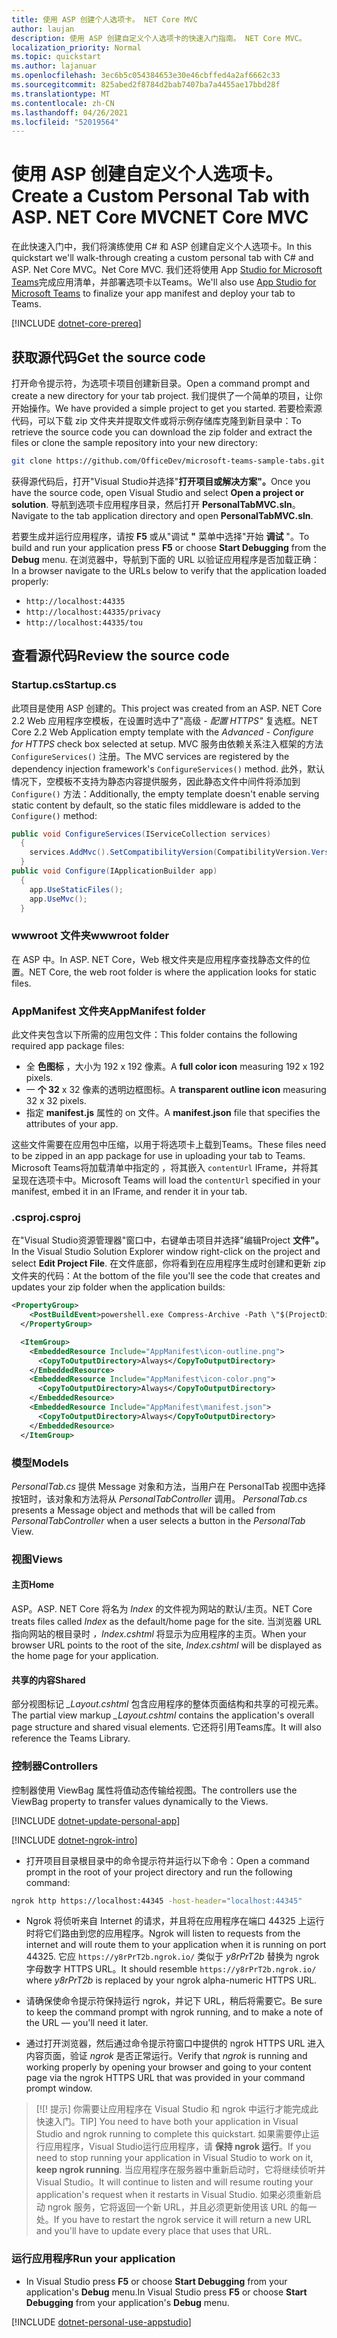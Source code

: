 ```yaml
---
title: 使用 ASP 创建个人选项卡。 NET Core MVC
author: laujan
description: 使用 ASP 创建自定义个人选项卡的快速入门指南。 NET Core MVC。
localization_priority: Normal
ms.topic: quickstart
ms.author: lajanuar
ms.openlocfilehash: 3ec6b5c054384653e30e46cbffed4a2af6662c33
ms.sourcegitcommit: 825abed2f8784d2bab7407ba7a4455ae17bbd28f
ms.translationtype: MT
ms.contentlocale: zh-CN
ms.lasthandoff: 04/26/2021
ms.locfileid: "52019564"
---
```

# <a name="create-a-custom-personal-tab-with-asp-net-core-mvc"></a><span data-ttu-id="ff097-105">使用 ASP 创建自定义个人选项卡。</span><span class="sxs-lookup"><span data-stu-id="ff097-105">Create a Custom Personal Tab with ASP.</span></span> <span data-ttu-id="ff097-106">NET Core MVC</span><span class="sxs-lookup"><span data-stu-id="ff097-106">NET Core MVC</span></span>

<span data-ttu-id="ff097-107">在此快速入门中，我们将演练使用 C# 和 ASP 创建自定义个人选项卡。</span><span class="sxs-lookup"><span data-stu-id="ff097-107">In this quickstart we'll walk-through creating a custom personal tab with C# and ASP.</span></span> <span data-ttu-id="ff097-108">Net Core MVC。</span><span class="sxs-lookup"><span data-stu-id="ff097-108">Net Core MVC.</span></span> <span data-ttu-id="ff097-109">我们还将使用 App [Studio for Microsoft Teams](~/concepts/build-and-test/app-studio-overview.md)完成应用清单，并部署选项卡以Teams。</span><span class="sxs-lookup"><span data-stu-id="ff097-109">We'll also use [App Studio for Microsoft Teams](~/concepts/build-and-test/app-studio-overview.md) to finalize your app manifest and deploy your tab to Teams.</span></span>

[!INCLUDE [dotnet-core-prereq](~/includes/tabs/dotnet-core-prereq.md)]

## <a name="get-the-source-code"></a><span data-ttu-id="ff097-110">获取源代码</span><span class="sxs-lookup"><span data-stu-id="ff097-110">Get the source code</span></span>

<span data-ttu-id="ff097-111">打开命令提示符，为选项卡项目创建新目录。</span><span class="sxs-lookup"><span data-stu-id="ff097-111">Open a command prompt and create a new directory for your tab project.</span></span> <span data-ttu-id="ff097-112">我们提供了一个简单的项目，让你开始操作。</span><span class="sxs-lookup"><span data-stu-id="ff097-112">We have provided a simple project to get you started.</span></span> <span data-ttu-id="ff097-113">若要检索源代码，可以下载 zip 文件夹并提取文件或将示例存储库克隆到新目录中：</span><span class="sxs-lookup"><span data-stu-id="ff097-113">To retrieve the source code you can download the zip folder and extract the files or clone the sample repository into your new directory:</span></span>

``` bash
git clone https://github.com/OfficeDev/microsoft-teams-sample-tabs.git
```

<span data-ttu-id="ff097-114">获得源代码后，打开"Visual Studio并选择"**打开项目或解决方案"。**</span><span class="sxs-lookup"><span data-stu-id="ff097-114">Once you have the source code, open Visual Studio and select **Open a project or solution**.</span></span> <span data-ttu-id="ff097-115">导航到选项卡应用程序目录，然后打开 **PersonalTabMVC.sln**。</span><span class="sxs-lookup"><span data-stu-id="ff097-115">Navigate to the tab application directory and open **PersonalTabMVC.sln**.</span></span>

<span data-ttu-id="ff097-116">若要生成并运行应用程序，请按 **F5** 或从"调试 **"** 菜单中选择"开始 **调试** "。</span><span class="sxs-lookup"><span data-stu-id="ff097-116">To build and run your application press **F5** or choose **Start Debugging** from the **Debug** menu.</span></span> <span data-ttu-id="ff097-117">在浏览器中，导航到下面的 URL 以验证应用程序是否加载正确：</span><span class="sxs-lookup"><span data-stu-id="ff097-117">In a browser navigate to the URLs below to verify that the application loaded properly:</span></span>

* `http://localhost:44335`
* `http://localhost:44335/privacy`
* `http://localhost:44335/tou`

## <a name="review-the-source-code"></a><span data-ttu-id="ff097-118">查看源代码</span><span class="sxs-lookup"><span data-stu-id="ff097-118">Review the source code</span></span>

### <a name="startupcs"></a><span data-ttu-id="ff097-119">Startup.cs</span><span class="sxs-lookup"><span data-stu-id="ff097-119">Startup.cs</span></span>

<span data-ttu-id="ff097-120">此项目是使用 ASP 创建的。</span><span class="sxs-lookup"><span data-stu-id="ff097-120">This project was created from an ASP.</span></span> <span data-ttu-id="ff097-121">NET Core 2.2 Web 应用程序空模板，在设置时选中了"高级 *- 配置 HTTPS"* 复选框。</span><span class="sxs-lookup"><span data-stu-id="ff097-121">NET Core 2.2 Web Application empty template with the *Advanced - Configure for HTTPS* check box selected at setup.</span></span> <span data-ttu-id="ff097-122">MVC 服务由依赖关系注入框架的方法 `ConfigureServices()` 注册。</span><span class="sxs-lookup"><span data-stu-id="ff097-122">The MVC services are registered by the dependency injection framework's `ConfigureServices()` method.</span></span> <span data-ttu-id="ff097-123">此外，默认情况下，空模板不支持为静态内容提供服务，因此静态文件中间件将添加到 `Configure()` 方法：</span><span class="sxs-lookup"><span data-stu-id="ff097-123">Additionally, the empty template doesn't enable serving static content by default, so the static files middleware is added to the `Configure()` method:</span></span>

``` csharp
public void ConfigureServices(IServiceCollection services)
  {
    services.AddMvc().SetCompatibilityVersion(CompatibilityVersion.Version_2_2);
  }
public void Configure(IApplicationBuilder app)
  {
    app.UseStaticFiles();
    app.UseMvc();
  }
```

### <a name="wwwroot-folder"></a><span data-ttu-id="ff097-124">wwwroot 文件夹</span><span class="sxs-lookup"><span data-stu-id="ff097-124">wwwroot folder</span></span>

<span data-ttu-id="ff097-125">在 ASP 中。</span><span class="sxs-lookup"><span data-stu-id="ff097-125">In ASP.</span></span> <span data-ttu-id="ff097-126">NET Core，Web 根文件夹是应用程序查找静态文件的位置。</span><span class="sxs-lookup"><span data-stu-id="ff097-126">NET Core, the web root folder is where the application looks for static files.</span></span>

### <a name="appmanifest-folder"></a><span data-ttu-id="ff097-127">AppManifest 文件夹</span><span class="sxs-lookup"><span data-stu-id="ff097-127">AppManifest folder</span></span>

<span data-ttu-id="ff097-128">此文件夹包含以下所需的应用包文件：</span><span class="sxs-lookup"><span data-stu-id="ff097-128">This folder contains the following required app package files:</span></span>

* <span data-ttu-id="ff097-129">全 **色图标** ，大小为 192 x 192 像素。</span><span class="sxs-lookup"><span data-stu-id="ff097-129">A **full color icon** measuring 192 x 192 pixels.</span></span>
* <span data-ttu-id="ff097-130">一 **个 32** x 32 像素的透明边框图标。</span><span class="sxs-lookup"><span data-stu-id="ff097-130">A **transparent outline icon** measuring 32 x 32 pixels.</span></span>
* <span data-ttu-id="ff097-131">指定 **manifest.js** 属性的 on 文件。</span><span class="sxs-lookup"><span data-stu-id="ff097-131">A **manifest.json** file that specifies the attributes of your app.</span></span>

<span data-ttu-id="ff097-132">这些文件需要在应用包中压缩，以用于将选项卡上载到Teams。</span><span class="sxs-lookup"><span data-stu-id="ff097-132">These files need to be zipped in an app package for use in uploading your tab to Teams.</span></span> <span data-ttu-id="ff097-133">Microsoft Teams将加载清单中指定的 ，将其嵌入 `contentUrl` IFrame，并将其呈现在选项卡中。</span><span class="sxs-lookup"><span data-stu-id="ff097-133">Microsoft Teams will load the `contentUrl` specified in your manifest, embed it in an IFrame, and render it in your tab.</span></span>

### <a name="csproj"></a><span data-ttu-id="ff097-134">.csproj</span><span class="sxs-lookup"><span data-stu-id="ff097-134">.csproj</span></span>

<span data-ttu-id="ff097-135">在"Visual Studio资源管理器"窗口中，右键单击项目并选择"编辑Project **文件"。**</span><span class="sxs-lookup"><span data-stu-id="ff097-135">In the Visual Studio Solution Explorer window right-click on the project and select **Edit Project File**.</span></span> <span data-ttu-id="ff097-136">在文件底部，你将看到在应用程序生成时创建和更新 zip 文件夹的代码：</span><span class="sxs-lookup"><span data-stu-id="ff097-136">At the bottom of the file you'll see the code that creates and updates your zip folder when the application builds:</span></span>

``` xml
<PropertyGroup>
    <PostBuildEvent>powershell.exe Compress-Archive -Path \"$(ProjectDir)AppManifest\*\" -DestinationPath \"$(TargetDir)tab.zip\" -Force</PostBuildEvent>
  </PropertyGroup>

  <ItemGroup>
    <EmbeddedResource Include="AppManifest\icon-outline.png">
      <CopyToOutputDirectory>Always</CopyToOutputDirectory>
    </EmbeddedResource>
    <EmbeddedResource Include="AppManifest\icon-color.png">
      <CopyToOutputDirectory>Always</CopyToOutputDirectory>
    </EmbeddedResource>
    <EmbeddedResource Include="AppManifest\manifest.json">
      <CopyToOutputDirectory>Always</CopyToOutputDirectory>
    </EmbeddedResource>
  </ItemGroup>
```

### <a name="models"></a><span data-ttu-id="ff097-137">模型</span><span class="sxs-lookup"><span data-stu-id="ff097-137">Models</span></span>

<span data-ttu-id="ff097-138">*PersonalTab.cs* 提供 Message 对象和方法，当用户在 PersonalTab 视图中选择按钮时，该对象和方法将从 *PersonalTabController* 调用。 </span><span class="sxs-lookup"><span data-stu-id="ff097-138">*PersonalTab.cs* presents a Message object and methods that will be called from *PersonalTabController* when a user selects a button in the *PersonalTab* View.</span></span>

### <a name="views"></a><span data-ttu-id="ff097-139">视图</span><span class="sxs-lookup"><span data-stu-id="ff097-139">Views</span></span>

#### <a name="home"></a><span data-ttu-id="ff097-140">主页</span><span class="sxs-lookup"><span data-stu-id="ff097-140">Home</span></span>

<span data-ttu-id="ff097-141">ASP。</span><span class="sxs-lookup"><span data-stu-id="ff097-141">ASP.</span></span> <span data-ttu-id="ff097-142">NET Core 将名为 *Index* 的文件视为网站的默认/主页。</span><span class="sxs-lookup"><span data-stu-id="ff097-142">NET Core treats files called *Index* as the default/home page for the site.</span></span> <span data-ttu-id="ff097-143">当浏览器 URL 指向网站的根目录时 *，Index.cshtml* 将显示为应用程序的主页。</span><span class="sxs-lookup"><span data-stu-id="ff097-143">When your browser URL points to the root of the site, *Index.cshtml* will be displayed as the home page for your application.</span></span>

#### <a name="shared"></a><span data-ttu-id="ff097-144">共享的内容</span><span class="sxs-lookup"><span data-stu-id="ff097-144">Shared</span></span>

<span data-ttu-id="ff097-145">部分视图标记 *_Layout.cshtml* 包含应用程序的整体页面结构和共享的可视元素。</span><span class="sxs-lookup"><span data-stu-id="ff097-145">The partial view markup *_Layout.cshtml* contains the application's overall page structure and shared visual elements.</span></span> <span data-ttu-id="ff097-146">它还将引用Teams库。</span><span class="sxs-lookup"><span data-stu-id="ff097-146">It will also reference the Teams Library.</span></span>

### <a name="controllers"></a><span data-ttu-id="ff097-147">控制器</span><span class="sxs-lookup"><span data-stu-id="ff097-147">Controllers</span></span>

<span data-ttu-id="ff097-148">控制器使用 ViewBag 属性将值动态传输给视图。</span><span class="sxs-lookup"><span data-stu-id="ff097-148">The controllers use the ViewBag property to transfer values dynamically to the Views.</span></span>

[!INCLUDE [dotnet-update-personal-app](~/includes/tabs/dotnet-update-personal-app.md)]

[!INCLUDE [dotnet-ngrok-intro](~/includes/tabs/dotnet-ngrok-intro.md)]

* <span data-ttu-id="ff097-149">打开项目目录根目录中的命令提示符并运行以下命令：</span><span class="sxs-lookup"><span data-stu-id="ff097-149">Open a command prompt in the root of your project directory and run the following command:</span></span>

``` bash
ngrok http https://localhost:44345 -host-header="localhost:44345"
```

* <span data-ttu-id="ff097-150">Ngrok 将侦听来自 Internet 的请求，并且将在应用程序在端口 44325 上运行时将它们路由到您的应用程序。</span><span class="sxs-lookup"><span data-stu-id="ff097-150">Ngrok will listen to requests from the internet and will route them to your application when it is running on port 44325.</span></span>  <span data-ttu-id="ff097-151">它应 `https://y8rPrT2b.ngrok.io/` 类似于 *y8rPrT2b* 替换为 ngrok 字母数字 HTTPS URL。</span><span class="sxs-lookup"><span data-stu-id="ff097-151">It should resemble `https://y8rPrT2b.ngrok.io/` where *y8rPrT2b* is replaced by your ngrok alpha-numeric HTTPS URL.</span></span>

* <span data-ttu-id="ff097-152">请确保使命令提示符保持运行 ngrok，并记下 URL，稍后将需要它。</span><span class="sxs-lookup"><span data-stu-id="ff097-152">Be sure to keep the command prompt with ngrok running, and to make a note of the URL — you'll need it later.</span></span>

* <span data-ttu-id="ff097-153">通过打开浏览器，然后通过命令提示符窗口中提供的 ngrok HTTPS URL 进入内容页面，验证 *ngrok* 是否正常运行。</span><span class="sxs-lookup"><span data-stu-id="ff097-153">Verify that *ngrok* is running and working properly by opening your browser and going to your content page via the ngrok HTTPS URL that was provided in your command prompt window.</span></span>

> <span data-ttu-id="ff097-154">[!</span><span class="sxs-lookup"><span data-stu-id="ff097-154">[!</span></span> <span data-ttu-id="ff097-155">提示] 你需要让应用程序在 Visual Studio 和 ngrok 中运行才能完成此快速入门。</span><span class="sxs-lookup"><span data-stu-id="ff097-155">TIP] You need to have both your application in Visual Studio and ngrok running to complete this quickstart.</span></span> <span data-ttu-id="ff097-156">如果需要停止运行应用程序，Visual Studio运行应用程序，请 **保持 ngrok 运行**。</span><span class="sxs-lookup"><span data-stu-id="ff097-156">If you need to stop running your application in Visual Studio to work on it, **keep ngrok running**.</span></span> <span data-ttu-id="ff097-157">当应用程序在服务器中重新启动时，它将继续侦听并Visual Studio。</span><span class="sxs-lookup"><span data-stu-id="ff097-157">It will continue to listen and will resume routing your application's request when it restarts in Visual Studio.</span></span> <span data-ttu-id="ff097-158">如果必须重新启动 ngrok 服务，它将返回一个新 URL，并且必须更新使用该 URL 的每一处。</span><span class="sxs-lookup"><span data-stu-id="ff097-158">If you have to restart the ngrok service it will return a new URL and you'll have to update every place that uses that URL.</span></span>

### <a name="run-your-application"></a><span data-ttu-id="ff097-159">运行应用程序</span><span class="sxs-lookup"><span data-stu-id="ff097-159">Run your application</span></span>

* <span data-ttu-id="ff097-160">In Visual Studio press **F5** or choose **Start Debugging** from your application's **Debug** menu.</span><span class="sxs-lookup"><span data-stu-id="ff097-160">In Visual Studio press **F5** or choose **Start Debugging** from your application's **Debug** menu.</span></span>

[!INCLUDE [dotnet-personal-use-appstudio](~/includes/tabs/dotnet-personal-use-appstudio.md)]
